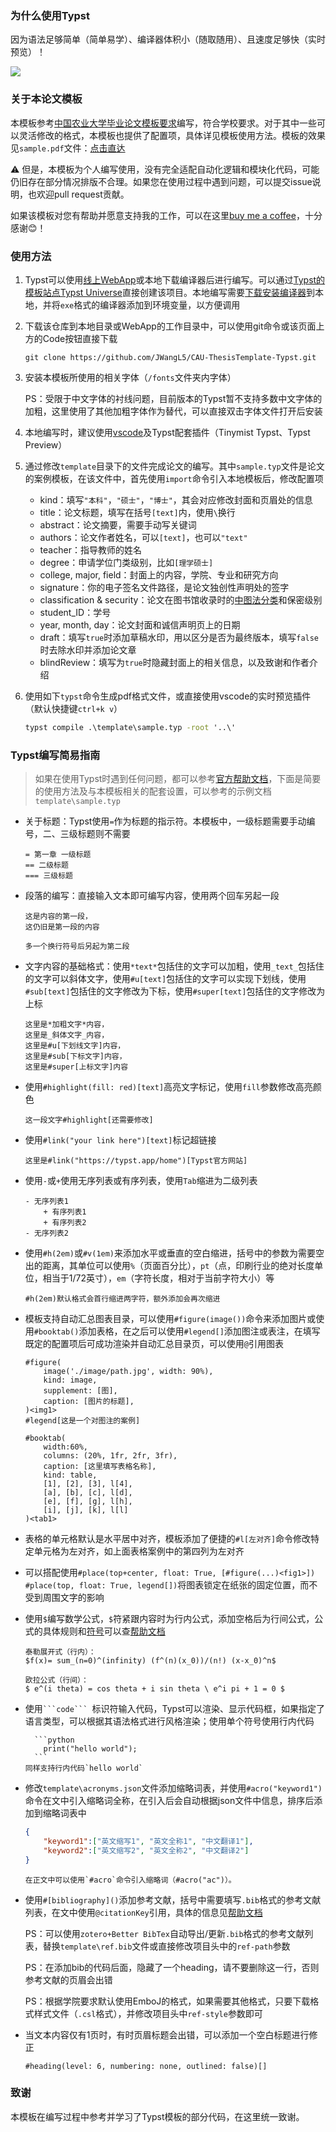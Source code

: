 ### 为什么使用Typst

因为语法足够简单（简单易学）、编译器体积小（随取随用）、且速度足够快（实时预览）！

![](./images/PixPin_2024-03-13_17-19-53.png)

### 关于本论文模板

本模板参考[中国农业大学毕业论文模板要求](https://jwc.cau.edu.cn/art/2020/2/25/art_14181_663910.html)编写，符合学校要求。对于其中一些可以灵活修改的格式，本模板也提供了配置项，具体详见模板使用方法。模板的效果见`sample.pdf`文件：[点击直达](https://github.com/JWangL5/CAU-ThesisTemplate-Typst/blob/master/template/sample.pdf)

⚠️ 但是，本模板为个人编写使用，没有完全适配自动化逻辑和模块化代码，可能仍旧存在部分情况排版不合理。如果您在使用过程中遇到问题，可以提交issue说明，也欢迎pull request贡献。

如果该模板对您有帮助并愿意支持我的工作，可以在这里[buy me a coffee](https://www.buymeacoffee.com/jwangl5)，十分感谢😊！

### 使用方法

1. Typst可以使用[线上WebApp](https://typst.app/)或本地下载编译器后进行编写。可以通过[Typst的模板站点Typst Universe](https://typst.app/universe/package/universal-cau-thesis)直接创建该项目。本地编写需要[下载安装编译器](https://github.com/typst/typst/releases)到本地，并将`exe`格式的编译器添加到环境变量，以方便调用

2. 下载该仓库到本地目录或WebApp的工作目录中，可以使用git命令或该页面上方的Code按钮直接下载

    ```git
    git clone https://github.com/JWangL5/CAU-ThesisTemplate-Typst.git
    ```

3. 安装本模板所使用的相关字体（`/fonts`文件夹内字体）

    PS：受限于中文字体的衬线问题，目前版本的Typst暂不支持多数中文字体的加粗，这里使用了其他加粗字体作为替代，可以直接双击字体文件打开后安装

4. 本地编写时，建议使用[vscode](https://code.visualstudio.com/)及Typst配套插件（Tinymist Typst、Typst Preview）

5. 通过修改`template`目录下的文件完成论文的编写。其中`sample.typ`文件是论文的案例模板，在该文件中，首先使用`import`命令引入本地模板后，修改配置项
   - kind：填写`"本科"`，`"硕士"`，`"博士"`，其会对应修改封面和页眉处的信息
   - title：论文标题，填写在括号`[text]`内，使用`\`换行
   - abstract：论文摘要，需要手动写关键词
   - authors：论文作者姓名，可以`[text]`，也可以`"text"`
   - teacher：指导教师的姓名
   - degree：申请学位门类级别，比如`[理学硕士]`
   - college, major, field：封面上的内容，学院、专业和研究方向
   - signature：你的电子签名文件路径，是论文独创性声明处的签字
   - classification & security：论文在图书馆收录时的[中图法分类](https://www.clcindex.com/)和保密级别
   - student_ID：学号
   - year, month, day：论文封面和诚信声明页上的日期
   - draft：填写`true`时添加草稿水印，用以区分是否为最终版本，填写`false`时去除水印并添加论文章
   - blindReview：填写为`true`时隐藏封面上的相关信息，以及致谢和作者介绍

6. 使用如下`typst`命令生成pdf格式文件，或直接使用vscode的实时预览插件（默认快捷键`ctrl+k v`）

    ```cmd
    typst compile .\template\sample.typ -root '..\'
    ```


### Typst编写简易指南

> 如果在使用Typst时遇到任何问题，都可以参考[官方帮助文档](https://typst.app/docs/)，下面是简要的使用方法及与本模板相关的配套设置，可以参考的示例文档`template\sample.typ`

- 关于标题：Typst使用`=`作为标题的指示符。本模板中，一级标题需要手动编号，二、三级标题则不需要

    ```typst
    = 第一章 一级标题
    == 二级标题
    === 三级标题
    ```

- 段落的编写：直接输入文本即可编写内容，使用两个回车另起一段

    ```typst
    这是内容的第一段，
    这仍旧是第一段的内容
    
    多一个换行符号后另起为第二段
    ```

- 文字内容的基础格式：使用`*text*`包括住的文字可以加粗，使用`_text_`包括住的文字可以斜体文字，使用`#u[text]`包括住的文字可以实现下划线，使用`#sub[text]`包括住的文字修改为下标，使用`#super[text]`包括住的文字修改为上标
    ```typst
    这里是*加粗文字*内容，
    这里是_斜体文字_内容，
    这里是#u[下划线文字]内容，
    这里是#sub[下标文字]内容，
    这里是#super[上标文字]内容
    ```

- 使用`#highlight(fill: red)[text]`高亮文字标记，使用`fill`参数修改高亮颜色

    ```typst
    这一段文字#highlight[还需要修改]
    ```

- 使用`#link("your link here")[text]`标记超链接

    ```typst
    这里是#link("https://typst.app/home")[Typst官方网站]
    ```

- 使用`-`或`+`使用无序列表或有序列表，使用`Tab`缩进为二级列表

    ```typst
    - 无序列表1
        + 有序列表1
        + 有序列表2
    - 无序列表2
    ```

- 使用`#h(2em)`或`#v(1em)`来添加水平或垂直的空白缩进，括号中的参数为需要空出的距离，其单位可以使用`%`（页面百分比），`pt`（点，印刷行业的绝对长度单位，相当于1/72英寸），`em`（字符长度，相对于当前字符大小）等

    ```typst
    #h(2em)默认格式会首行缩进两字符，额外添加会再次缩进
    ```

- 模板支持自动汇总图表目录，可以使用`#figure(image())`命令来添加图片或使用`#booktab()`添加表格，在之后可以使用`#legend[]`添加图注或表注，在填写既定的配置项后可成功渲染并自动汇总目录页，可以使用`@`引用图表

    ```typst
    #figure(
        image('./image/path.jpg', width: 90%),
        kind: image, 
        supplement: [图],
        caption: [图片的标题],
    )<img1>
    #legend[这是一个对图注的案例]
    
    #booktab(
        width:60%,
        columns: (20%, 1fr, 2fr, 3fr),
        caption: [这里填写表格名称],
        kind: table, 
        [1], [2], [3], l[4],
        [a], [b], [c], l[d],
        [e], [f], [g], l[h],
        [i], [j], [k], l[l]
    )<tab1>
    ```

- 表格的单元格默认是水平居中对齐，模板添加了便捷的`#l[左对齐]`命令修改特定单元格为左对齐，如上面表格案例中的第四列为左对齐

- 可以搭配使用`#place(top+center, float: True, [#figure(...)<fig1>]) #place(top, float: True, legend[])`将图表锁定在纸张的固定位置，而不受到周围文字的影响

- 使用`$`编写数学公式，`$`符紧跟内容时为行内公式，添加空格后为行间公式，公式的具体规则和[符号](https://typst.app/docs/reference/symbols/sym/)可以查[帮助文档](https://typst.app/docs/reference/math/)
    ```typst
    泰勒展开式（行内）：
    $f(x)= sum_(n=0)^(infinity) (f^(n)(x_0))/(n!) (x-x_0)^n$
    
    欧拉公式（行间）：
    $ e^(i theta) = cos theta + i sin theta \ e^i pi + 1 = 0 $
    ```

- 使用` ```code```  `标识符输入代码，Typst可以渲染、显示代码框，如果指定了语言类型，可以根据其语法格式进行风格渲染；使用单个符号使用行内代码
    ```typst
      ```python
        print("hello world");
      ```
    同样支持行内代码`hello world`
    ```
    
- 修改`template\acronyms.json`文件添加缩略词表，并使用`#acro("keyword1")`命令在文中引入缩略词全称，在引入后会自动根据json文件中信息，排序后添加到缩略词表中
    ```json
    {
        "keyword1":["英文缩写1", "英文全称1", "中文翻译1"],
        "keyword2":["英文缩写2", "英文全称2", "中文翻译2"]
    }
    ```
    ```typst
    在正文中可以使用`#acro`命令引入缩略词（#acro("ac")）。
    ```
- 使用`#[bibliography]()`添加参考文献，括号中需要填写`.bib`格式的参考文献列表，在文中使用`@citationKey`引用，具体的信息见[帮助文档](https://typst.app/docs/reference/model/bibliography/)
  
    PS：可以使用`zotero+Better BibTex`自动导出/更新`.bib`格式的参考文献列表，替换`template\ref.bib`文件或直接修改项目头中的`ref-path`参数

    PS：在添加bib的代码后面，隐藏了一个heading，请不要删除这一行，否则参考文献的页眉会出错

    PS：根据学院要求默认使用EmboJ的格式，如果需要其他格式，只要下载格式样式文件（`.csl`格式），并修改项目头中`ref-style`参数即可

- 当文本内容仅有1页时，有时页眉标题会出错，可以添加一个空白标题进行修正

  ```typst
  #heading(level: 6, numbering: none, outlined: false)[]
  ```

### 致谢

本模板在编写过程中参考并学习了Typst模板的部分代码，在这里统一致谢。
